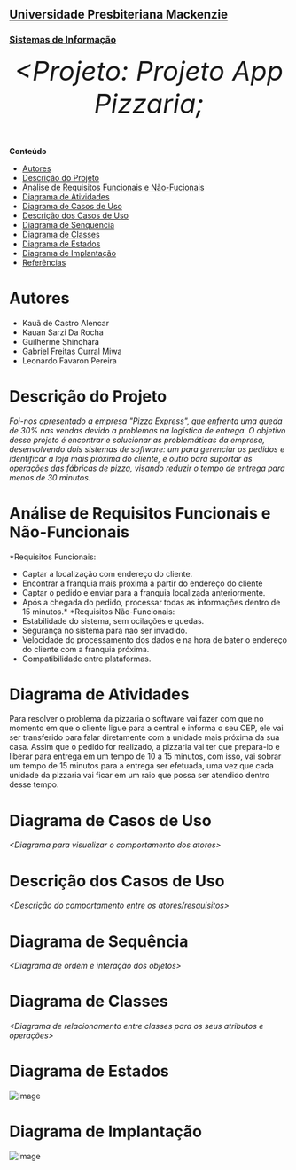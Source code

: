 <h2><a href= "https://www.mackenzie.br">Universidade Presbiteriana Mackenzie</a></h2>
<h3><a href= "https://www.mackenzie.br/graduacao/sao-paulo-higienopolis/sistemas-de-informacao">Sistemas de Informação</a></h3>


<font size="+12"><center>
*&lt;Projeto: Projeto App Pizzaria;*
</center></font>


**Conteúdo**

- [Autores](#nome-alunos)
- [Descrição do Projeto](#introdução-do-projeto)
- [Análise de Requisitos Funcionais e Não-Fucionais](#descrição-dos-requisitos)
- [Diagrama de Atividades](#diagrama-de-atividades) 
- [Diagrama de Casos de Uso](#diagrama-de-comportamento-atores)
- [Descrição dos Casos de Uso](#descrição-das-funcões)
- [Diagrama de Senquencia](#diagrama-de-ordem-interações)
- [Diagrama de Classes](#diagrama-orientado-objetos)
- [Diagrama de Estados](#diagrama-estrutura-componente)
- [Diagrama de Implantação](#diagrama-de-hardware-software)
- [Referências](#referências)


# Autores

* Kauã de Castro Alencar
* Kauan Sarzi Da Rocha
* Guilherme Shinohara
* Gabriel Freitas Curral Miwa
* Leonardo Favaron Pereira


# Descrição do Projeto

*Foi-nos apresentado a empresa "Pizza Express", que enfrenta uma queda de 30% nas vendas devido a problemas na logística de entrega. O objetivo desse projeto é encontrar e solucionar as problemáticas da empresa, desenvolvendo dois sistemas de software: um para gerenciar os pedidos e identificar a loja mais próxima do cliente, e outro para suportar as operações das fábricas de pizza, visando reduzir o tempo de entrega para menos de 30 minutos.*

# Análise de Requisitos Funcionais e Não-Funcionais
*Requisitos Funcionais: 
- Captar a localização com endereço do cliente.
- Encontrar a franquia mais próxima a partir do endereço do cliente
- Captar o pedido e enviar para a franquia localizada anteriormente.
- Após a chegada do pedido, processar todas as informações dentro de 15 minutos.*
*Requisitos Não-Funcionais:
- Estabilidade do sistema, sem ocilações e quedas.
- Segurança no sistema para nao ser invadido.
- Velocidade do processamento dos dados e na hora de bater o endereço do cliente com a franquia próxima.
- Compatibilidade entre plataformas.

# Diagrama de Atividades

Para resolver o problema da pizzaria o software vai fazer com que no momento em que  o cliente ligue para a central e informa o seu CEP, ele vai ser transferido para falar diretamente com a unidade mais próxima da sua casa. Assim que o pedido for realizado, a pizzaria vai ter que prepara-lo e liberar para entrega em um tempo de 10 a 15 minutos, com isso, vai sobrar um tempo de 15 minutos para a entrega ser efetuada, uma vez que cada unidade da pizzaria vai ficar em um raio que possa ser atendido dentro desse tempo. 

# Diagrama de Casos de Uso

*&lt;Diagrama para visualizar o comportamento dos atores&gt;*

# Descrição dos Casos de Uso

*&lt;Descrição do comportamento entre os atores/resquisitos&gt;*

# Diagrama de Sequência

*&lt;Diagrama de ordem e interação dos objetos&gt;*

# Diagrama de Classes

*&lt;Diagrama de relacionamento entre classes para os seus atributos e operações&gt;*

# Diagrama de Estados

![image](https://github.com/user-attachments/assets/66965084-4131-449e-8cb4-766acc917745)


# Diagrama de Implantação

![image](https://github.com/user-attachments/assets/2acfc902-ab43-45dc-8e95-a477c9eeb7ad)


